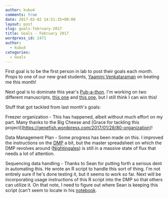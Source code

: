 ```yaml
---
author: kubu4
comments: true
date: 2017-02-02 14:51:35+00:00
layout: post
slug: goals-february-2017
title: Goals - February 2017
wordpress_id: 2471
author:
  - kubu4
categories:
  - Goals
---
```


First goal is to be the first person in lab to post their goals each month. Props to one of our new grad students, [Yaamini Venkataraman](http://yaaminiv.github.io/) on beating me this month!

Next goal is to dominate this year's [Pub-a-thon](https://github.com/sr320/LabDocs/wiki/Pub-a-thon-2017). I'm working on two different manuscripts, [this one](https://github.com/kubu4/paper_oly_gbs) and [this one](https://github.com/RobertsLab/paper-Olurida-gene), but I still think I can win this!

Stuff that got tackled from last month's goals:

Freezer organization - This has happened, albeit without much effort on my part. Many thanks to the Big Cheese and [Grace for tackling this project[(https://genefish.wordpress.com/2017/01/28/80-organization)!

Data Management Plan - Some progress has been made on this. I improved the instructions on the [DMP](https://github.com/sr320/LabDocs/wiki/Data-Management) a bit, but the master spreadsheet on which the DMP revolves around ([Nightingales](https://docs.google.com/spreadsheets/d/1_XqIOPVHSBVGscnjzDSWUeRL7HUHXfaHxVzec-I-8Xk/edit?usp=sharing)) is still in a massive state of flux that needs a lot of attention.

Sequencing data handling - Thanks to Sean for putting forth a serious dent in automating this. He wrote an R script to handle this sort of thing. I'm not entirely sure if he's done testing it, but it seems to work so far. Next will be incorporating usage instructions of this R script into the DMP so that others can utilize it. On that note, I need to figure out where Sean is keeping this script (can't seem to locate in his [notebook](https://genefish.wordpress.com/author/seanb80/).

